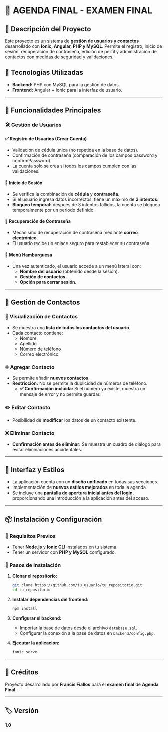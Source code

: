 # 📘 AGENDA FINAL - EXAMEN FINAL

## 📌 Descripción del Proyecto
Este proyecto es un sistema de **gestión de usuarios y contactos** desarrollado con **Ionic, Angular, PHP y MySQL**. Permite el registro, inicio de sesión, recuperación de contraseña, edición de perfil y administración de contactos con medidas de seguridad y validaciones.

## 🚀 Tecnologías Utilizadas
- **Backend:** PHP con MySQL para la gestión de datos.
- **Frontend:** Angular + Ionic para la interfaz de usuario.

---

## 📌 Funcionalidades Principales

### 🛠️ **Gestión de Usuarios**

#### ✅ **Registro de Usuarios (Crear Cuenta)**
- Validación de cédula única (no repetida en la base de datos).
- Confirmación de contraseña (comparación de los campos password y confirmPassword).
- La cuenta solo se crea si todos los campos cumplen con las validaciones.

#### 🔐 **Inicio de Sesión**
- Se verifica la combinación de **cédula** y **contraseña**.
- Si el usuario ingresa datos incorrectos, tiene un máximo de **3 intentos**.
- **Bloqueo temporal:** después de 3 intentos fallidos, la cuenta se bloquea temporalmente por un periodo definido.

#### 🔄 **Recuperación de Contraseña**
- Mecanismo de recuperación de contraseña mediante **correo electrónico**.
- El usuario recibe un enlace seguro para restablecer su contraseña.

#### 📜 **Menú Hamburguesa**
- Una vez autenticado, el usuario accede a un menú lateral con:
  - **Nombre del usuario** (obtenido desde la sesión).
  - **Gestión de contactos.**
  - **Opción para cerrar sesión.**

---

## 📌 **Gestión de Contactos**

### 📖 **Visualización de Contactos**
- Se muestra una **lista de todos los contactos del usuario**.
- Cada contacto contiene:
  - Nombre
  - Apellido
  - Número de teléfono
  - Correo electrónico

### ➕ **Agregar Contacto**
- Se permite añadir **nuevos contactos**.
- **Restricción:** No se permite la duplicidad de números de teléfono.
  - **✅ Confirmación incluida:** Si el número ya existe, muestra un mensaje de error y no permite guardar.

### ✏️ **Editar Contacto**
- Posibilidad de **modificar** los datos de un contacto existente.

### ❌ **Eliminar Contacto**
- **Confirmación antes de eliminar:** Se muestra un cuadro de diálogo para evitar eliminaciones accidentales.

---

## 📌 **Interfaz y Estilos**
- La aplicación cuenta con un **diseño unificado** en todas sus secciones.
- Implementación de **nuevos estilos mejorados** en toda la agenda.
- Se incluye una **pantalla de apertura inicial antes del login**, proporcionando una introducción a la aplicación antes del acceso.

---

## 📦 **Instalación y Configuración**
### 🔹 **Requisitos Previos**
- Tener **Node.js** y **Ionic CLI** instalados en tu sistema.
- Tener un servidor con **PHP y MySQL** configurado.

### 🔹 **Pasos de Instalación**
1. **Clonar el repositorio:**
   ```sh
   git clone https://github.com/tu_usuario/tu_repositorio.git
   cd tu_repositorio
   ```

2. **Instalar dependencias del frontend:**
   ```sh
   npm install
   ```

3. **Configurar el backend:**
   - Importar la base de datos desde el archivo `database.sql`.
   - Configurar la conexión a la base de datos en `backend/config.php`.

4. **Ejecutar la aplicación:**
   ```sh
   ionic serve
   ```

---

## 📜 **Créditos**
Proyecto desarrollado por **Francis Fiallos** para el **examen final** de **Agenda Final**.

---

## 🏷️ Versión
**1.0**